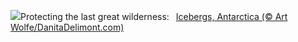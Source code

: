 ![](https://www.bing.com/th?id=OHR.IcebergsAntarctica_EN-US6829804691_UHD.jpg&w=1000)Protecting the last great wilderness:&nbsp;&ensp;[Icebergs, Antarctica (© Art Wolfe/DanitaDelimont.com)](https://www.bing.com/th?id=OHR.IcebergsAntarctica_EN-US6829804691_UHD.jpg)
<br><br/>

